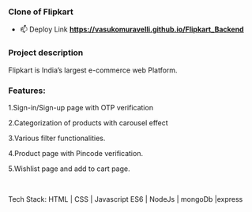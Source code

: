 <h3>Clone of Flipkart</h3>

- 📫 Deploy Link **https://vasukomuravelli.github.io/Flipkart_Backend**

<h3>Project description</h3>

Flipkart is India’s largest e-commerce web Platform.

<h3>Features:</h3>

1.Sign-in/Sign-up page with OTP verification

2.Categorization of products with carousel effect 

3.Various filter functionalities.

4.Product page with Pincode verification.

5.Wishlist page and add to cart page.


<br>

Tech Stack: HTML | CSS | Javascript ES6 | NodeJs | mongoDb |express
